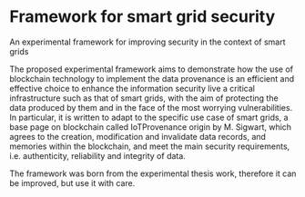 # Framework for smart grid security
An experimental framework for improving security in the context of smart grids

The proposed experimental framework aims to demonstrate how the use of blockchain technology to implement the data provenance is an efficient and effective choice to enhance the information security live a critical infrastructure such as that of smart grids, with the aim of protecting the data produced by them and in the face of the most worrying vulnerabilities. In particular, it is written to adapt to the specific use case of smart grids, a base page on blockchain called IoTProvenance origin by M. Sigwart, which agrees to the creation, modification and invalidate data records, and memories within the blockchain, and meet the main security requirements, i.e. authenticity, reliability and integrity of data.

The framework was born from the experimental thesis work, therefore it can be improved, but use it with care.

